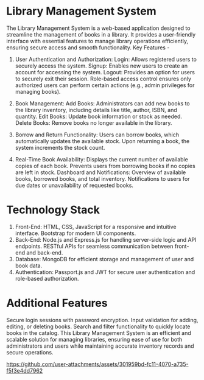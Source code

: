 # Library Management System
The Library Management System is a web-based application designed to streamline the management of books in a library. It provides a user-friendly interface with essential features to manage library operations efficiently, ensuring secure access and smooth functionality.
Key Features - 
1. User Authentication and Authorization:
Login: Allows registered users to securely access the system.
Signup: Enables new users to create an account for accessing the system.
Logout: Provides an option for users to securely exit their session.
Role-based access control ensures only authorized users can perform certain actions (e.g., admin privileges for managing books).

3. Book Management:
Add Books: Administrators can add new books to the library inventory, including details like title, author, ISBN, and quantity.
Edit Books: Update book information or stock as needed.
Delete Books: Remove books no longer available in the library.

4. Borrow and Return Functionality:
Users can borrow books, which automatically updates the available stock.
Upon returning a book, the system increments the stock count.

5. Real-Time Book Availability:
Displays the current number of available copies of each book.
Prevents users from borrowing books if no copies are left in stock.
Dashboard and Notifications:
Overview of available books, borrowed books, and total inventory.
Notifications to users for due dates or unavailability of requested books.

# Technology Stack
1. Front-End:
HTML, CSS, JavaScript for a responsive and intuitive interface.
Bootstrap for modern UI components.
2. Back-End:
Node.js and Express.js for handling server-side logic and API endpoints.
RESTful APIs for seamless communication between front-end and back-end.
3. Database:
MongoDB for efficient storage and management of user and book data.
4. Authentication:
Passport.js and JWT for secure user authentication and role-based authorization.

# Additional Features
Secure login sessions with password encryption.
Input validation for adding, editing, or deleting books.
Search and filter functionality to quickly locate books in the catalog.
This Library Management System is an efficient and scalable solution for managing libraries, ensuring ease of use for both administrators and users while maintaining accurate inventory records and secure operations.


https://github.com/user-attachments/assets/301959bd-fc11-4070-a735-f5f3e4dd7962
